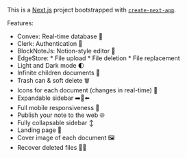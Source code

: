 This is a [Next.js](https://nextjs.org/) project bootstrapped with [`create-next-app`](https://github.com/vercel/next.js/tree/canary/packages/create-next-app).

Features:

+ Convex: Real-time database 🔗
+ Clerk: Authentication 🔐
+ BlockNoteJs: Notion-style editor 📝
+ EdgeStore: 
           * File upload
           * File deletion
           * File replacement
+ Light and Dark mode 🌓
+ Infinite children documents 🌲
+ Trash can & soft delete 🗑️
+ Icons for each document (changes in real-time) 🌠
+ Expandable sidebar ➡️🔀⬅️
+ Full mobile responsiveness 📱
+ Publish your note to the web 🌐
+ Fully collapsable sidebar ↕️
+ Landing page 🛬
+ Cover image of each document 🖼️
+ Recover deleted files 🔄📄
